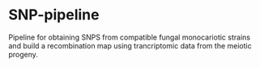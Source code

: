 # SNP-pipeline

Pipeline for obtaining SNPS from compatible fungal monocariotic strains and build a recombination map using trancriptomic data from the meiotic progeny.  
